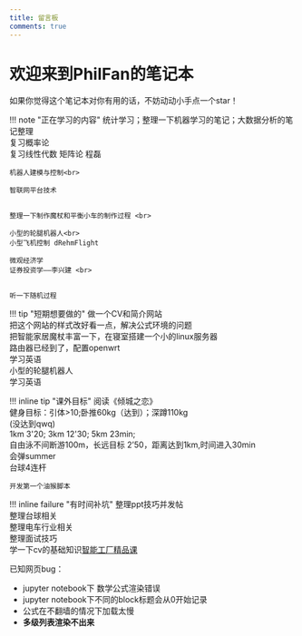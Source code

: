 ```yaml
---
title: 留言板
comments: true
---
```


# 欢迎来到PhilFan的笔记本

如果你觉得这个笔记本对你有用的话，不妨动动小手点一个star！

!!! note "正在学习的内容"
    统计学习；整理一下机器学习的笔记；大数据分析的笔记整理 <br>
    复习概率论 <br> 
    复习线性代数 矩阵论 程磊 <br> 
    
    机器人建模与控制<br>

    智联网平台技术


    整理一下制作魔杖和平衡小车的制作过程 <br>
    
    小型的轮腿机器人<br>
    小型飞机控制 dRehmFlight

    微观经济学
    证券投资学——李兴建 <br>
    
    
    听一下随机过程
    

!!! tip "短期想要做的"
    做一个CV和简介网站<br>
    把这个网站的样式改好看一点，解决公式环境的问题<br>
    把智能家居魔杖丰富一下，在寝室搭建一个小的linux服务器<br>
    路由器已经到了，配置openwrt<br>
    学习英语<br>
    小型的轮腿机器人<br>
    学习英语


    
!!! inline tip "课外目标"
    阅读《倾城之恋》<br>
    健身目标：引体>10;卧推60kg（达到）；深蹲110kg<br>(没达到qwq)<br>
    1km 3'20; 3km 12'30; 5km 23min;<br>
    自由泳不间断游100m，长远目标 2’50，距离达到1km,时间进入30min<br>
    会弹summer<br>
    台球4连杆<br>

    开发第一个油猴脚本

!!! inline failure "有时间补坑"
    整理ppt技巧并发帖<br>
    整理台球相关<br>
    整理电车行业相关<br>
    整理面试技巧<br>
    学一下cv的基础知识[智能工厂精品课](https://github.com/haodong2000/Vision2022/tree/2023)



已知网页bug：

- jupyter notebook下 数学公式渲染错误
- jupyter notebook下不同的block标题会从0开始记录
- 公式在不翻墙的情况下加载太慢
- **多级列表渲染不出来**